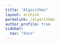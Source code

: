 ```yaml
---
title: "Algorithms"
layout: archive
permalink: /algorithms
author_profile: true
sidebar:
  nav: "docs"
---
```



